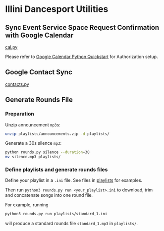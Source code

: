 # Illini Dancesport Utilities

## Sync Event Service Space Request Confirmation with Google Calendar

[cal.py](cal.py)

Please refer to [Google Calendar Python
Quickstart](https://developers.google.com/calendar/api/quickstart/python) for
Authorization setup.

## Google Contact Sync

[contacts.py](contacts.py)

## Generate Rounds File

### Preparation

Unzip announcement `mp3`s:

```bash
unzip playlists/announcements.zip -d playlists/
```

Generate a 30s silence `mp3`:

```bash
python rounds.py silence --duration=30
mv silence.mp3 playlists/
```

### Define playlists and generate rounds files

Define your playlist in a `.ini` file. See files in [playlists](playlists) for examples.

Then run `python3 rounds.py run <your_playlist>.ini` to download, trim and concatenate songs into one round file.

For example, running

```bash
python3 rounds.py run playlists/standard_1.ini
```

will produce a standard rounds file `standard_1.mp3` in `playlists/`.

